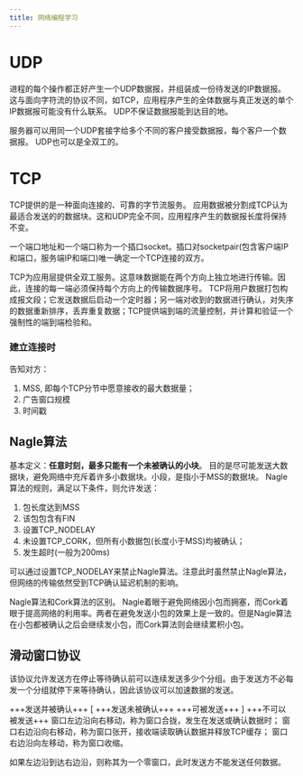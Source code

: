 ```yaml
---
title: 网络编程学习
---
```


# UDP
进程的每个操作都正好产生一个UDP数据报，并组装成一份待发送的IP数据报。
这与面向字符流的协议不同，如TCP，应用程序产生的全体数据与真正发送的单个IP数据报可能没有什么联系。
UDP不保证数据报能到达目的地。

服务器可以用同一个UDP套接字给多个不同的客户接受数据报，每个客户一个数据报。
UDP也可以是全双工的。

# TCP 
TCP提供的是一种面向连接的、可靠的字节流服务。
应用数据被分割成TCP认为最适合发送的的数据块。这和UDP完全不同，应用程序产生的数据报长度将保持不变。
  
一个端口地址和一个端口称为一个插口socket。插口对socketpair(包含客户端IP和端口，服务端IP和端口)唯一确定一个TCP连接的双方。
  
TCP为应用层提供全双工服务。这意味数据能在两个方向上独立地进行传输。因此，连接的每一端必须保持每个方向上的传输数据序号。
TCP将用户数据打包构成报文段；它发送数据后启动一个定时器；另一端对收到的数据进行确认，对失序的数据重新排序，丢弃重复数据；TCP提供端到端的流量控制，并计算和验证一个强制性的端到端检验和。

### 建立连接时
告知对方：
1. MSS, 即每个TCP分节中愿意接收的最大数据量；
2. 广告窗口规模
3. 时间戳

## Nagle算法
基本定义：**任意时刻，最多只能有一个未被确认的小块**。
目的是尽可能发送大数据块，避免网络中充斥着许多小数据块。小段，是指小于MSS的数据块。
Nagle算法的规则，满足以下条件，则允许发送：
1. 包长度达到MSS
2. 该包包含有FIN
3. 设置TCP_NODELAY
4. 未设置TCP_CORK，但所有小数据包(长度小于MSS)均被确认；
5. 发生超时(一般为200ms)

可以通过设置TCP_NODELAY来禁止Nagle算法。注意此时虽然禁止Nagle算法，但网络的传输依然受到TCP确认延迟机制的影响。

Nagle算法和Cork算法的区别。
Nagle着眼于避免网络因小包而拥塞，而Cork着眼于提高网络的利用率。两者在避免发送小包的效果上是一致的。但是Nagle算法在小包都被确认之后会继续发小包，而Cork算法则会继续累积小包。

## 滑动窗口协议
该协议允许发送方在停止等待确认前可以连续发送多少个分组。由于发送方不必每发一个分组就停下来等待确认，因此该协议可以加速数据的发送。

+++发送并被确认+++  [ +++发送未被确认+++   +++可被发送+++ ]    +++不可以被发送+++ 
窗口左边沿向右移动，称为窗口合拢，发生在发送或确认数据时；
窗口右边沿向右移动，称为窗口张开，接收端读取确认数据并释放TCP缓存；
窗口右边沿向左移动，称为窗口收缩。

如果左边沿到达右边沿，则称其为一个零窗口，此时发送方不能发送任何数据。
